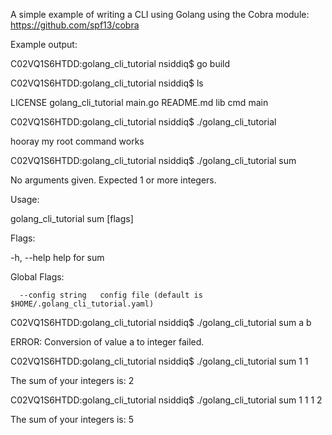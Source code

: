A simple example of writing a CLI using Golang using the Cobra module: https://github.com/spf13/cobra

Example output:


C02VQ1S6HTDD:golang_cli_tutorial nsiddiq$ go build

C02VQ1S6HTDD:golang_cli_tutorial nsiddiq$ ls

LICENSE			golang_cli_tutorial	main.go
README.md		lib
cmd			main

C02VQ1S6HTDD:golang_cli_tutorial nsiddiq$ ./golang_cli_tutorial

hooray my root command works

C02VQ1S6HTDD:golang_cli_tutorial nsiddiq$ ./golang_cli_tutorial sum

No arguments given. Expected 1 or more integers.

Usage:

  golang_cli_tutorial sum [flags]


Flags:

  -h, --help   help for sum


Global Flags:

      --config string   config file (default is $HOME/.golang_cli_tutorial.yaml)

C02VQ1S6HTDD:golang_cli_tutorial nsiddiq$ ./golang_cli_tutorial sum a b

ERROR: Conversion of value a to integer failed.

C02VQ1S6HTDD:golang_cli_tutorial nsiddiq$ ./golang_cli_tutorial sum 1 1

The sum of your integers is: 2

C02VQ1S6HTDD:golang_cli_tutorial nsiddiq$ ./golang_cli_tutorial sum 1 1 1 2

The sum of your integers is: 5
